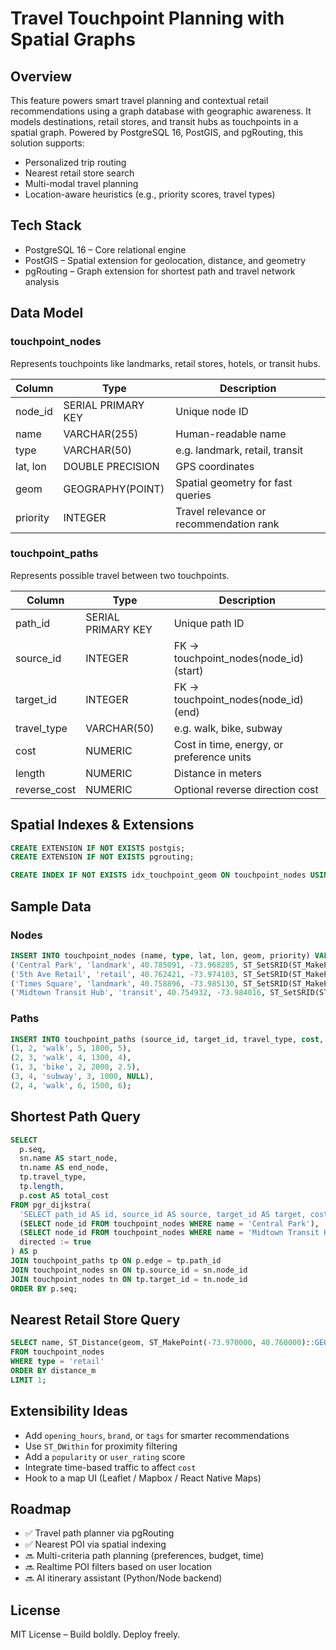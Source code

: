 # Travel Touchpoint Planning with Spatial Graphs

## Overview

This feature powers smart travel planning and contextual retail recommendations using a graph database with geographic awareness. It models destinations, retail stores, and transit hubs as touchpoints in a spatial graph. Powered by PostgreSQL 16, PostGIS, and pgRouting, this solution supports:

- Personalized trip routing
- Nearest retail store search
- Multi-modal travel planning
- Location-aware heuristics (e.g., priority scores, travel types)

## Tech Stack

- PostgreSQL 16 – Core relational engine
- PostGIS – Spatial extension for geolocation, distance, and geometry
- pgRouting – Graph extension for shortest path and travel network analysis

## Data Model

### touchpoint_nodes
Represents touchpoints like landmarks, retail stores, hotels, or transit hubs.

| Column     | Type               | Description                               |
|------------|--------------------|-------------------------------------------|
| node_id    | SERIAL PRIMARY KEY | Unique node ID                            |
| name       | VARCHAR(255)       | Human-readable name                       |
| type       | VARCHAR(50)        | e.g. landmark, retail, transit            |
| lat, lon   | DOUBLE PRECISION   | GPS coordinates                           |
| geom       | GEOGRAPHY(POINT)   | Spatial geometry for fast queries         |
| priority   | INTEGER            | Travel relevance or recommendation rank   |

### touchpoint_paths
Represents possible travel between two touchpoints.

| Column        | Type               | Description                                      |
|---------------|--------------------|--------------------------------------------------|
| path_id       | SERIAL PRIMARY KEY | Unique path ID                                  |
| source_id     | INTEGER            | FK → touchpoint_nodes(node_id) (start)          |
| target_id     | INTEGER            | FK → touchpoint_nodes(node_id) (end)            |
| travel_type   | VARCHAR(50)        | e.g. walk, bike, subway                         |
| cost          | NUMERIC            | Cost in time, energy, or preference units       |
| length        | NUMERIC            | Distance in meters                              |
| reverse_cost  | NUMERIC            | Optional reverse direction cost                 |

## Spatial Indexes & Extensions

```sql
CREATE EXTENSION IF NOT EXISTS postgis;
CREATE EXTENSION IF NOT EXISTS pgrouting;

CREATE INDEX IF NOT EXISTS idx_touchpoint_geom ON touchpoint_nodes USING GIST (geom);
```

## Sample Data

### Nodes

```sql
INSERT INTO touchpoint_nodes (name, type, lat, lon, geom, priority) VALUES
('Central Park', 'landmark', 40.785091, -73.968285, ST_SetSRID(ST_MakePoint(-73.968285, 40.785091), 4326)::GEOGRAPHY, 5),
('5th Ave Retail', 'retail', 40.762421, -73.974103, ST_SetSRID(ST_MakePoint(-73.974103, 40.762421), 4326)::GEOGRAPHY, 4),
('Times Square', 'landmark', 40.758896, -73.985130, ST_SetSRID(ST_MakePoint(-73.985130, 40.758896), 4326)::GEOGRAPHY, 5),
('Midtown Transit Hub', 'transit', 40.754932, -73.984016, ST_SetSRID(ST_MakePoint(-73.984016, 40.754932), 4326)::GEOGRAPHY, 3);
```

### Paths

```sql
INSERT INTO touchpoint_paths (source_id, target_id, travel_type, cost, length, reverse_cost) VALUES
(1, 2, 'walk', 5, 1800, 5),
(2, 3, 'walk', 4, 1300, 4),
(1, 3, 'bike', 2, 2000, 2.5),
(3, 4, 'subway', 3, 1000, NULL),
(2, 4, 'walk', 6, 1500, 6);
```

## Shortest Path Query

```sql
SELECT
  p.seq,
  sn.name AS start_node,
  tn.name AS end_node,
  tp.travel_type,
  tp.length,
  p.cost AS total_cost
FROM pgr_dijkstra(
  'SELECT path_id AS id, source_id AS source, target_id AS target, cost FROM touchpoint_paths',
  (SELECT node_id FROM touchpoint_nodes WHERE name = 'Central Park'),
  (SELECT node_id FROM touchpoint_nodes WHERE name = 'Midtown Transit Hub'),
  directed := true
) AS p
JOIN touchpoint_paths tp ON p.edge = tp.path_id
JOIN touchpoint_nodes sn ON tp.source_id = sn.node_id
JOIN touchpoint_nodes tn ON tp.target_id = tn.node_id
ORDER BY p.seq;
```

## Nearest Retail Store Query

```sql
SELECT name, ST_Distance(geom, ST_MakePoint(-73.970000, 40.760000)::GEOGRAPHY) AS distance_m
FROM touchpoint_nodes
WHERE type = 'retail'
ORDER BY distance_m
LIMIT 1;
```

## Extensibility Ideas

- Add `opening_hours`, `brand`, or `tags` for smarter recommendations
- Use `ST_DWithin` for proximity filtering
- Add a `popularity` or `user_rating` score
- Integrate time-based traffic to affect `cost`
- Hook to a map UI (Leaflet / Mapbox / React Native Maps)

## Roadmap

- ✅ Travel path planner via pgRouting
- ✅ Nearest POI via spatial indexing
- 🔜 Multi-criteria path planning (preferences, budget, time)
- 🔜 Realtime POI filters based on user location
- 🔜 AI itinerary assistant (Python/Node backend)

## License

MIT License – Build boldly. Deploy freely.

